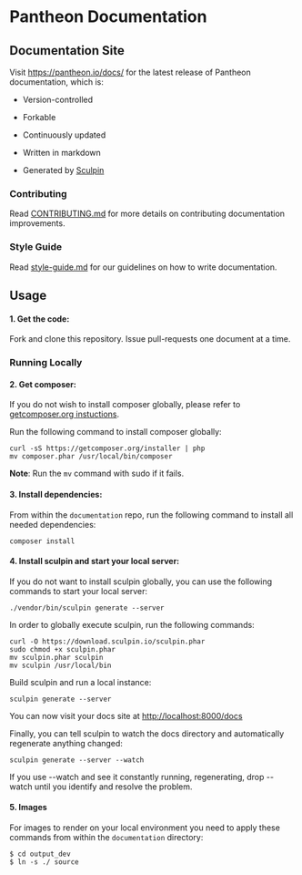 Pantheon Documentation
======================

Documentation Site
------------------

Visit https://pantheon.io/docs/ for the latest release of Pantheon documentation, which is:

-   Version-controlled
-   Forkable
-   Continuously updated
-   Written in markdown
-   Generated by [Sculpin][1]

    [1]: <https://sculpin.io/>

### Contributing

Read [CONTRIBUTING.md](<CONTRIBUTING.md>) for more details on contributing
documentation improvements.

### Style Guide

Read [style-guide.md](<style-guide.md>) for our guidelines on how to write
documentation.

Usage
-----
#### 1. Get the code:
Fork and clone this repository. Issue pull-requests one document at a time.
### Running Locally
#### 2. Get composer:
If you do not wish to install composer globally, please refer to [getcomposer.org instuctions](https://getcomposer.org/doc/00-intro.md#installation-linux-unix-osx).

Run the following command to install composer globally:
```
curl -sS https://getcomposer.org/installer | php
mv composer.phar /usr/local/bin/composer
```
**Note**: Run the `mv` command with sudo if it fails.
#### 3. Install dependencies:
From within the `documentation` repo, run the following command to install all needed dependencies:
```
composer install
```
#### 4. Install sculpin and start your local server:
If you do not want to install sculpin globally, you can use the following commands to start your local server:
```
./vendor/bin/sculpin generate --server
```

In order to globally execute sculpin, run the following commands:
```
curl -O https://download.sculpin.io/sculpin.phar
sudo chmod +x sculpin.phar
mv sculpin.phar sculpin
mv sculpin /usr/local/bin
```

Build sculpin and run a local instance:

```
sculpin generate --server
```
You can now visit your docs site at <http://localhost:8000/docs>


Finally, you can tell sculpin to watch the docs directory and automatically
regenerate anything changed:
```
sculpin generate --server --watch
```
If you use --watch and see it constantly running, regenerating, drop --watch
until you identify and resolve the problem.

#### 5. Images
For images to render on your local environment you need to apply these commands from within the `documentation` directory:
```
$ cd output_dev
$ ln -s ./ source
```
